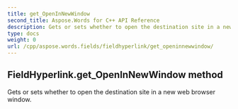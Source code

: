 ```yaml
---
title: get_OpenInNewWindow
second_title: Aspose.Words for C++ API Reference
description: Gets or sets whether to open the destination site in a new web browser window. 
type: docs
weight: 0
url: /cpp/aspose.words.fields/fieldhyperlink/get_openinnewwindow/
---
```

## FieldHyperlink.get_OpenInNewWindow method


Gets or sets whether to open the destination site in a new web browser window.

